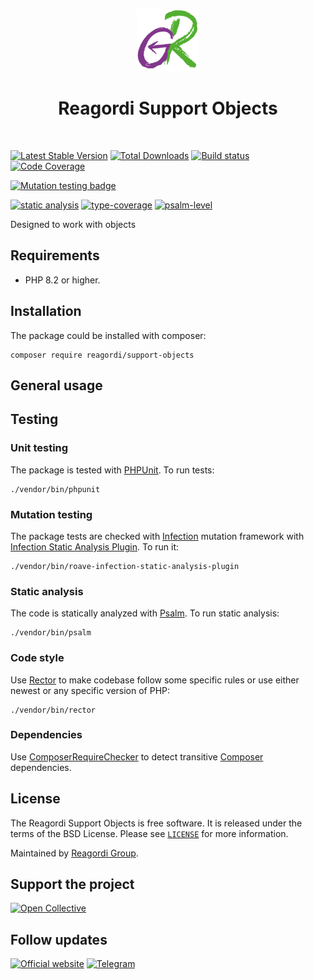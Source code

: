 <p align="center">
    <a href="https://github.com/reagordi" target="_blank">
        <img src="https://raw.githubusercontent.com/reagordi/docs/main/images/logo.png" alt="Reagordi" height="100px">
    </a>
    <h1 align="center">Reagordi Support Objects</h1>
    <br>
</p>

[![Latest Stable Version](https://poser.pugx.org/reagordi/support-objects/v/stable.png)](https://packagist.org/packages/reagordi/support-objects)
[![Total Downloads](https://poser.pugx.org/reagordi/support-objects/downloads.png)](https://packagist.org/packages/reagordi/support-objects)
[![Build status](https://github.com/reagordi/support-objects/workflows/build/badge.svg)](https://github.com/reagordi/support-objects/actions?query=workflow%3Abuild)
[![Code Coverage](https://codecov.io/gh/reagordi/support-objects/branch/master/graph/badge.svg)](https://codecov.io/gh/reagordi/support-objects)

[![Mutation testing badge](https://img.shields.io/endpoint?style=flat&url=https%3A%2F%2Fbadge-api.stryker-mutator.io%2Fgithub.com%2Freagordi%2Fsupport-objects%2Fmain)](https://dashboard.stryker-mutator.io/reports/github.com/reagordi/support-objects/main)

[![static analysis](https://github.com/reagordi/support-objects/workflows/static%20analysis/badge.svg)](https://github.com/reagordi/support-objects/actions?query=workflow%3A%22static+analysis%22)
[![type-coverage](https://shepherd.dev/github/reagordi/support-objects/coverage.svg)](https://shepherd.dev/github/reagordi/support-objects)
[![psalm-level](https://shepherd.dev/github/reagordi/support-objects/level.svg)](https://shepherd.dev/github/reagordi/support-objects)

Designed to work with objects

## Requirements

- PHP 8.2 or higher.

## Installation

The package could be installed with composer:

```shell
composer require reagordi/support-objects
```

## General usage

## Testing

### Unit testing

The package is tested with [PHPUnit](https://phpunit.de/). To run tests:

```shell
./vendor/bin/phpunit
```

### Mutation testing

The package tests are checked with [Infection](https://infection.github.io/) mutation framework with
[Infection Static Analysis Plugin](https://github.com/Roave/infection-static-analysis-plugin). To run it:

```shell
./vendor/bin/roave-infection-static-analysis-plugin
```

### Static analysis

The code is statically analyzed with [Psalm](https://psalm.dev/). To run static analysis:

```shell
./vendor/bin/psalm
```

### Code style

Use [Rector](https://github.com/rectorphp/rector) to make codebase follow some specific rules or
use either newest or any specific version of PHP:

```shell
./vendor/bin/rector
```

### Dependencies

Use [ComposerRequireChecker](https://github.com/maglnet/ComposerRequireChecker) to detect transitive
[Composer](https://getcomposer.org/) dependencies.

## License

The Reagordi Support Objects is free software. It is released under the terms of the BSD License.
Please see [`LICENSE`](./LICENSE.md) for more information.

Maintained by [Reagordi Group](https://reagordi.com/).

## Support the project

[![Open Collective](https://img.shields.io/badge/Open%20Collective-sponsor-7eadf1?logo=open%20collective&logoColor=7eadf1&labelColor=555555)](https://opencollective.com/reagordi)

## Follow updates

[![Official website](https://img.shields.io/badge/Powered_by-Reagordi_Framework-green.svg?style=flat)](https://reagordi.com/)
[![Telegram](https://img.shields.io/badge/telegram-join-1DA1F2?style=flat&logo=telegram)](https://t.me/reagordi)
